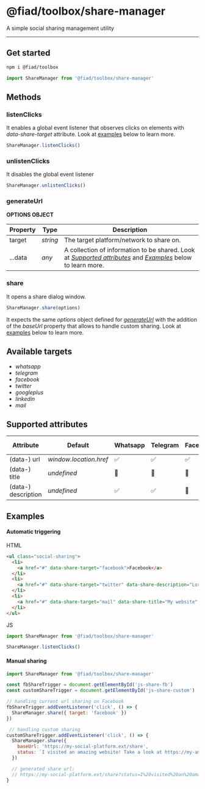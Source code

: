 # @fiad/toolbox/share-manager

A simple social sharing management utility

---

## Get started

```sh
npm i @fiad/toolbox
```

```js
import ShareManager from '@fiad/toolbox/share-manager'
```

## Methods

### listenClicks

It enables a global event listener that observes clicks on elements with *data-share-target* attribute. Look at [examples](#examples) below to learn more.

```js
ShareManager.listenClicks()
```


### unlistenClicks

It disables the global event listener

```js
ShareManager.unlistenClicks()
```


### generateUrl

__OPTIONS OBJECT__

| Property | Type | Description |
| --- | --- | --- |
| target | *string* | The target platform/network to share on. |
| ...data | *any* | A collection of information to be shared. Look at *[Supported attributes](#supported-attributes)* and *[Examples](#examples)* below to learn more. |

### share

It opens a share dialog window.

```js
ShareManager.share(options)
```

It expects the same *options* object defined for *[generateUrl](#generateUrl)* with the addition of the *baseUrl* property that allows to handle custom sharing. Look at [examples](#examples) below to learn more.


## Available targets

- *whatsapp*
- *telegram*
- *facebook*
- *twitter*
- *googleplus*
- *linkedin*
- *mail*

## Supported attributes
| Attribute | Default | Whatsapp | Telegram | Facebook | Twitter | Google+ | LinkedIn | E-mail |
| --- | --- | --- | --- | --- | --- | --- | --- | --- |
| (data-) url | *window.location.href* | ✅ | ✅ | ✅ | ✅ | ✅ | ✅ | ✅ |
| (data-) title | *undefined* | 🚫 | 🚫 | 🚫 | 🚫 | 🚫 | ✅ | ✅ |
| (data-) description | *undefined* | ✅ | ✅ | 🚫 | ✅ | 🚫 | ✅ | ✅ |


## Examples

#### Automatic triggering

HTML

```html
<ul class="social-sharing">
  <li>
    <a href="#" data-share-target="facebook">Facebook</a>
  </li>
  <li>
    <a href="#" data-share-target="twitter" data-share-description="Lorem ispum">Twitter</a>
  </li>
  <li>
    <a href="#" data-share-target="mail" data-share-title="My website" data-share-description="Lorem ispum">E-mail</a>
  </li>
</ul>
```

JS

```js
import ShareManager from '@fiad/toolbox/share-manager'

ShareManager.listenClicks()
```

#### Manual sharing

```js
import ShareManager from '@fiad/toolbox/share-manager'

const fbShareTrigger = document.getElementById('js-share-fb')
const customShareTrigger = document.getElementById('js-share-custom')

// handling current url sharing on Facebook
fbShareTrigger.addEventListener('click', () => {
  ShareManager.share({ target: 'facebook' })
})

 // handling custom sharing
customShareTrigger.addEventListener('click', () => {
  ShareManager.share({
    baseUrl: 'https://my-social-platform.ext/share',
    status: `I visited an amazing website! Take a look at https://my-amazing-website.ext`
  })

  // generated share url:
  // https://my-social-platform.ext/share?status=I%20visited%20an%20amazing%20website!%20Take%20a%20look%20at%20https%3A%2F%2Fmy-amazing-website.ext
}
```
